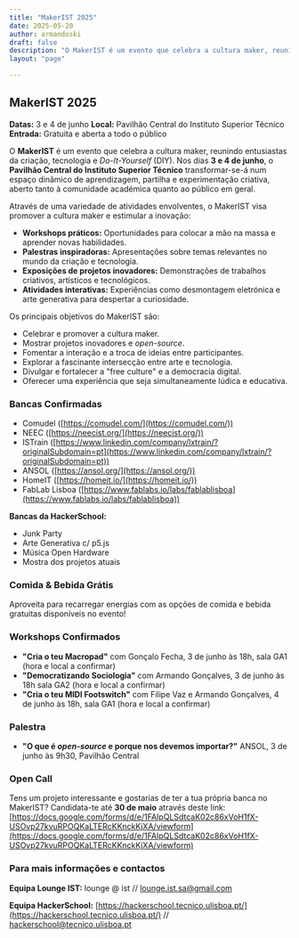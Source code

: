 ```yaml
---
title: "MakerIST 2025"
date: 2025-05-20
author: armandoski
draft: false
description: "O MakerIST é um evento que celebra a cultura maker, reunindo entusiastas da criação, tecnologia e DIY no Instituto Superior Técnico nos dias 3 e 4 de junho."
layout: "page"

---
```


## MakerIST 2025

**Datas:** 3 e 4 de junho
**Local:** Pavilhão Central do Instituto Superior Técnico
**Entrada:** Gratuita e aberta a todo o público

O **MakerIST** é um evento que celebra a cultura maker, reunindo entusiastas da criação, tecnologia e *Do-It-Yourself* (DIY). Nos dias **3 e 4 de junho**, o **Pavilhão Central do Instituto Superior Técnico** transformar-se-á num espaço dinâmico de aprendizagem, partilha e experimentação criativa, aberto tanto à comunidade académica quanto ao público em geral.

Através de uma variedade de atividades envolventes, o MakerIST visa promover a cultura maker e estimular a inovação:

- **Workshops práticos:** Oportunidades para colocar a mão na massa e aprender novas habilidades.
- **Palestras inspiradoras:** Apresentações sobre temas relevantes no mundo da criação e tecnologia.
- **Exposições de projetos inovadores:** Demonstrações de trabalhos criativos, artísticos e tecnológicos.
- **Atividades interativas:** Experiências como desmontagem eletrónica e arte generativa para despertar a curiosidade.

Os principais objetivos do MakerIST são:

- Celebrar e promover a cultura maker.
- Mostrar projetos inovadores e *open-source*.
- Fomentar a interação e a troca de ideias entre participantes.
- Explorar a fascinante intersecção entre arte e tecnologia.
- Divulgar e fortalecer a "free culture" e a democracia digital.
- Oferecer uma experiência que seja simultaneamente lúdica e educativa.

### Bancas Confirmadas


- Comudel ([https://comudel.com/](https://comudel.com/))
- NEEC ([https://neecist.org/](https://neecist.org/))
- ISTrain ([https://www.linkedin.com/company/lxtrain/?originalSubdomain=pt](https://www.linkedin.com/company/lxtrain/?originalSubdomain=pt))
- ANSOL ([https://ansol.org/](https://ansol.org/))
- HomeIT ([https://homeit.io/](https://homeit.io/))
- FabLab Lisboa ([https://www.fablabs.io/labs/fablablisboa](https://www.fablabs.io/labs/fablablisboa))

**Bancas da HackerSchool:**

- Junk Party
- Arte Generativa c/ p5.js
- Música Open Hardware
- Mostra dos projetos atuais

### Comida & Bebida Grátis

Aproveita para recarregar energias com as opções de comida e bebida gratuitas disponíveis no evento!

### Workshops Confirmados

- **"Cria o teu Macropad"** com Gonçalo Fecha, 3 de junho às 18h, sala GA1 (hora e local a confirmar)
- **"Democratizando Sociologia"** com Armando Gonçalves, 3 de junho às 18h sala GA2 (hora e local a confirmar)
- **"Cria o teu MIDI Footswitch"** com Filipe Vaz e Armando Gonçalves, 4 de junho às 18h, sala GA1 (hora e local a confirmar)

### Palestra

- **"O que é *open-source* e porque nos devemos importar?"** ANSOL, 3 de junho às 9h30, Pavilhão Central

### Open Call

Tens um projeto interessante e gostarias de ter a tua própria banca no MakerIST? Candidata-te até **30 de maio** através deste link: [https://docs.google.com/forms/d/e/1FAIpQLSdtcaK02c86xVoH1fX-USOvp27kvuRPOQKaLTERcKKnckKjXA/viewform](https://docs.google.com/forms/d/e/1FAIpQLSdtcaK02c86xVoH1fX-USOvp27kvuRPOQKaLTERcKKnckKjXA/viewform)

### Para mais informações e contactos

**Equipa Lounge IST:**
lounge @ ist // [lounge.ist.sa@gmail.com](mailto:lounge.ist.sa@gmail.com)

**Equipa HackerSchool:**
[https://hackerschool.tecnico.ulisboa.pt/](https://hackerschool.tecnico.ulisboa.pt/) // [hackerschool@tecnico.ulisboa.pt](mailto:hackerschool@tecnico.ulisboa.pt)

